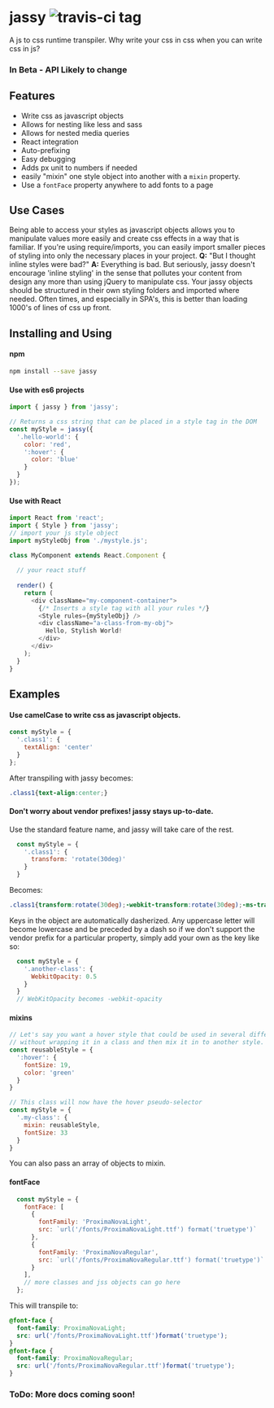 # jassy ![travis-ci tag](https://travis-ci.org/nbrady-techempower/jassy.svg?branch=master)
A js to css runtime transpiler. Why write your css in css when you can write css in js?

### In Beta - API Likely to change

## Features

* Write css as javascript objects
* Allows for nesting like less and sass
* Allows for nested media queries
* React integration
* Auto-prefixing
* Easy debugging
* Adds px unit to numbers if needed
* easily "mixin" one style object into another with a `mixin` property.
* Use a `fontFace` property anywhere to add fonts to a page

## Use Cases

Being able to access your styles as javascript objects allows you to manipulate values more easily and create css effects in a way that is familiar. If you're using require/imports, you can easily import smaller pieces of styling into only the necessary places in your project. **Q:** "But I thought inline styles were bad?" **A:** Everything is bad. But seriously, jassy doesn't encourage 'inline styling' in the sense that pollutes your content from design any more than using jQuery to manipulate css. Your jassy objects should be structured in their own styling folders and imported where needed. Often times, and especially in SPA's, this is better than loading 1000's of lines of css up front. 

## Installing and Using

#### npm
```bash
npm install --save jassy
```

#### Use with es6 projects
```javascript
import { jassy } from 'jassy';

// Returns a css string that can be placed in a style tag in the DOM
const myStyle = jassy({ 
  '.hello-world': {
    color: 'red',
    ':hover': {
      color: 'blue'
    }
  }
});
```

#### Use with React
```javascript
import React from 'react';
import { Style } from 'jassy';
// import your js style object
import myStyleObj from './mystyle.js';

class MyComponent extends React.Component {
  
  // your react stuff
  
  render() {
    return (
      <div className="my-component-container">
        {/* Inserts a style tag with all your rules */}
        <Style rules={myStyleObj} />
        <div className="a-class-from-my-obj">
          Hello, Stylish World!
        </div>
      </div>
    );
  }
}

```


## Examples

#### Use camelCase to write css as javascript objects.

```javascript
const myStyle = {
  '.class1': {
    textAlign: 'center'
  }
};
```

After transpiling with jassy becomes:

```css
.class1{text-align:center;}
```

#### Don't worry about vendor prefixes! jassy stays up-to-date.

Use the standard feature name, and jassy will take care of the rest.

```javascript
  const myStyle = {
    '.class1': {
      transform: 'rotate(30deg)'
    }
  }
```

Becomes:

```css
.class1{transform:rotate(30deg);-webkit-transform:rotate(30deg);-ms-transform:rotate(30deg);}
```

Keys in the object are automatically dasherized. Any uppercase letter will become lowercase and be preceded by a dash so if we don't support the vendor prefix for a particular property, simply add your own as the key like so:
```javascript
  const myStyle = {
    '.another-class': {
      WebkitOpacity: 0.5
    }
  }
  // WebKitOpacity becomes -webkit-opacity
```

#### mixins

```javascript
// Let's say you want a hover style that could be used in several different classes. Define a style object
// without wrapping it in a class and then mix it in to another style.
const reusableStyle = {
  ':hover': {
    fontSize: 19,
    color: 'green'
  }
}

// This class will now have the hover pseudo-selector
const myStyle = {
  '.my-class': {
    mixin: reusableStyle,
    fontSize: 33
  }
}
```

You can also pass an array of objects to mixin.

#### fontFace

```javascript
  const myStyle = {
    fontFace: [
      {
        fontFamily: 'ProximaNovaLight',
        src: `url('/fonts/ProximaNovaLight.ttf') format('truetype')`
      },
      {
        fontFamily: 'ProximaNovaRegular',
        src: `url('/fonts/ProximaNovaRegular.ttf') format('truetype')`
      }
    ],
    // more classes and jss objects can go here
  };
```

This will transpile to:
```css
@font-face {
  font-family: ProximaNovaLight;
  src: url('/fonts/ProximaNovaLight.ttf')format('truetype');
}
@font-face {
  font-family: ProximaNovaRegular;
  src: url('/fonts/ProximaNovaRegular.ttf')format('truetype');
}
```

### ToDo: More docs coming soon!
